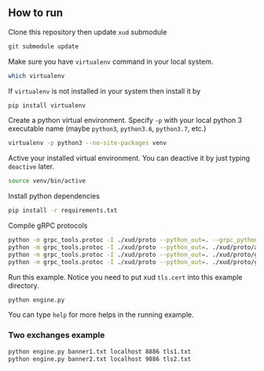 ## How to run

Clone this repository then update `xud` submodule

```bash
git submodule update
```

Make sure you have `virtualenv` command in your local system. 

```bash
which virtualenv
```

If `virtualenv` is not installed in your system then install it by

```bash
pip install virtualenv
```

Create a python virtual environment. Specify `-p` with your local python 3 executable name (maybe `python3`, `python3.6`, `python3.7`, etc.)

```bash
virtualenv -p python3 --no-site-packages venv
```

Active your installed virtual environment. You can deactive it by just typing `deactive` later.

```bash
source venv/bin/active
```

Install python dependencies

```bash
pip install -r requirements.txt
```

Compile gRPC protocols

```bash
python -m grpc_tools.protoc -I ./xud/proto --python_out=. --grpc_python_out=. ./xud/proto/xudrpc.proto
python -m grpc_tools.protoc -I ./xud/proto --python_out=. ./xud/proto/annotations.proto
python -m grpc_tools.protoc -I ./xud/proto --python_out=. ./xud/proto/google/api/http.proto
python -m grpc_tools.protoc -I ./xud/proto --python_out=. ./xud/proto/google/protobuf/descriptor.proto
```

Run this example. Notice you need to put xud `tls.cert` into this example directory.

```bash
python engine.py
```

You can type `help` for more helps in the running example.


### Two exchanges example

```bash
python engine.py banner1.txt localhost 8886 tls1.txt
python engine.py banner2.txt localhost 9886 tls2.txt
```

